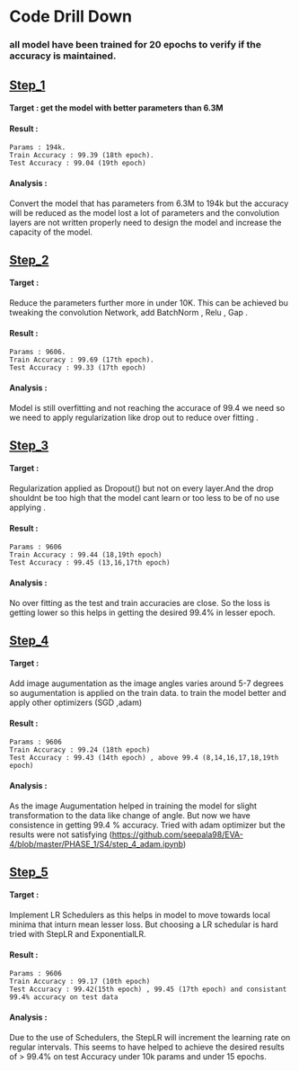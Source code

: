 # Code Drill Down
### all model have been trained for 20 epochs to verify if the accuracy is maintained.

## [Step_1](https://github.com/seepala98/EVA-4/blob/master/PHASE_1/S4/step_1.ipynb)

#### Target : get the model with better parameters than 6.3M 

#### Result :
```
Params : 194k. 
Train Accuracy : 99.39 (18th epoch). 
Test Accuracy : 99.04 (19th epoch)   
```
#### Analysis : 
Convert the model that has parameters from 6.3M to 194k but the accuracy will be reduced as the model lost a lot of parameters and the convolution layers are not written properly need to design the model and increase the capacity of the model. 

## [Step_2](https://github.com/seepala98/EVA-4/blob/master/PHASE_1/S4/step_2.ipynb)

#### Target :   
Reduce the parameters further more in under 10K. This can be achieved bu tweaking the convolution Network, add BatchNorm , Relu , Gap .   

#### Result :
```
Params : 9606. 
Train Accuracy : 99.69 (17th epoch). 
Test Accuracy : 99.33 (17th epoch)   
```
#### Analysis : 
Model is still overfitting and not reaching the accurace of 99.4 we need so we need to apply regularization like drop out to reduce over fitting .

## [Step_3](https://github.com/seepala98/EVA-4/blob/master/PHASE_1/S4/step_3.ipynb)

#### Target : 
Regularization applied as Dropout() but not on every layer.And the drop shouldnt be too high that the model cant learn or too less to be of no use applying .

#### Result :
```
Params : 9606
Train Accuracy : 99.44 (18,19th epoch)
Test Accuracy : 99.45 (13,16,17th epoch) 
```
#### Analysis : 
No over fitting as the test and train accuracies are close. So the loss is getting lower so this helps in getting the desired 99.4% in lesser epoch.

## [Step_4](https://github.com/seepala98/EVA-4/blob/master/PHASE_1/S4/step_4.ipynb)

#### Target : 
Add image augumentation as the image angles varies around 5-7 degrees so augumentation is applied on the train data. to train the model better and apply other optimizers (SGD ,adam)

#### Result :
```
Params : 9606
Train Accuracy : 99.24 (18th epoch)
Test Accuracy : 99.43 (14th epoch) , above 99.4 (8,14,16,17,18,19th epoch) 
```
#### Analysis : 
As the image Augumentation helped in training the model for slight transformation to the data like change of angle. But now we have consistence in getting 99.4 % accuracy. Tried with adam optimizer but the results were not satisfying (https://github.com/seepala98/EVA-4/blob/master/PHASE_1/S4/step_4_adam.ipynb) 

## [Step_5](https://github.com/seepala98/EVA-4/blob/master/PHASE_1/S4/step_5.ipynb)

#### Target : 
Implement LR Schedulers as this helps in model to move towards local minima that inturn mean lesser loss. But choosing a LR schedular is hard tried with StepLR and ExponentialLR.

#### Result :
```
Params : 9606
Train Accuracy : 99.17 (10th epoch)
Test Accuracy : 99.42(15th epoch) , 99.45 (17th epoch) and consistant 99.4% accuracy on test data 
```
#### Analysis : 
Due to the use of Schedulers, the StepLR will increment the learning rate on regular intervals. This seems to have helped to achieve the desired results of > 99.4% on test Accuracy under 10k params and under 15 epochs.
